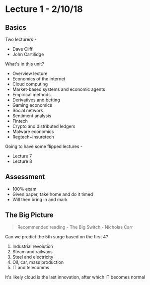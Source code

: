 # Lecture 1 - 2/10/18

## Basics

Two lecturers - 

- Dave Cliff
- John Cartilidge

What's in this unit?

- Overview lecture
- Economics of the internet
- Cloud computing
- Market-based systems and economic agents
- Empirical methods
- Derivatives and betting
- Gaming economics
- Social network
- Sentiment analysis
- Fintech
- Crypto and distributed ledgers
- Malware economics
- Regtech+insuretech

Going to have some flipped lectures -

- Lecture 7
- Lecture 8

## Assessment

- 100% exam
- Given paper, take home and do it timed
- Will then bring in and mark

## The Big Picture

> Recommended reading - The Big Switch - Nicholas Carr

Can we predict the 5th surge based on the first 4?

1. Industrial revolution
2. Steam and railways
3. Steel and electricity
4. Oil, car, mass production
5. IT and telecomms

It's likely cloud is the last innovation, after which IT becomes normal


<!--stackedit_data:
eyJoaXN0b3J5IjpbMTczNDExNzg3MiwtMTI1ODczNjcyNywxND
YwNTc0MzM3LC0xOTgxMDY4MTYyLDEyNTYyODc1NzcsMTI4ODYx
NTI4MCwtMTUwNTI5MDkwLDM1NTE3NDk5MV19
-->